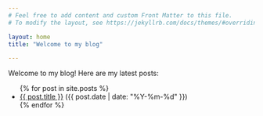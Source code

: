 ```yaml
---
# Feel free to add content and custom Front Matter to this file.
# To modify the layout, see https://jekyllrb.com/docs/themes/#overriding-theme-defaults

layout: home
title: "Welcome to my blog"

---
```

Welcome to my blog! Here are my latest posts:

<ul>
  {% for post in site.posts %}
    <li>
      <a href="{{ post.url | relative_url }}">{{ post.title }}</a> ({{ post.date | date: "%Y-%m-%d" }})
    </li>
  {% endfor %}
</ul>
